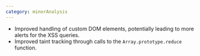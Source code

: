 ```yaml
---
category: minorAnalysis
---
```

* Improved handling of custom DOM elements, potentially leading to more alerts for the XSS queries.
* Improved taint tracking through calls to the `Array.prototype.reduce` function.
